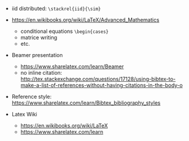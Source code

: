 + iid distributed: `\stackrel{iid}{\sim}`
+ https://en.wikibooks.org/wiki/LaTeX/Advanced_Mathematics
	- conditional equations `\begin{cases}`
	- matrice writing
	- etc.

+ Beamer presentation
	- https://www.sharelatex.com/learn/Beamer
	- no inline citation: http://tex.stackexchange.com/questions/17128/using-bibtex-to-make-a-list-of-references-without-having-citations-in-the-body-o
	
+ Reference style: https://www.sharelatex.com/learn/Bibtex_bibliography_styles
	
+ Latex Wiki
	- https://en.wikibooks.org/wiki/LaTeX
	- https://www.sharelatex.com/learn
